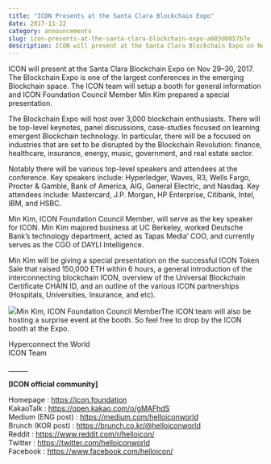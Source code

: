 ```yaml
---
title: "ICON Presents at the Santa Clara Blockchain Expo"
date: 2017-11-22
category: announcements
slug: icon-presents-at-the-santa-clara-blockchain-expo-a603d0857b7e
description: ICON will present at the Santa Clara Blockchain Expo on Nov 29–30, 2017. The Blockchain Expo is one of the largest conferences in the emerging Blockchain space.
---
```


ICON will present at the Santa Clara Blockchain Expo on Nov 29–30, 2017. The Blockchain Expo is one of the largest conferences in the emerging Blockchain space. The ICON team will setup a booth for general information and ICON Foundation Council Member Min Kim prepared a special presentation.

The Blockchain Expo will host over 3,000 blockchain enthusiasts. There will be top-level keynotes, panel discussions, case-studies focused on learning emergent Blockchain technology. In particular, there will be a focused on industries that are set to be disrupted by the Blockchain Revolution: finance, healthcare, insurance, energy, music, government, and real estate sector.

Notably there will be various top-level speakers and attendees at the conference. Key speakers include: Hyperledger, Waves, R3, Wells Fargo, Procter & Gamble, Bank of America, AIG, General Electric, and Nasdaq. Key attendees include: Mastercard, J.P. Morgan, HP Enterprise, Citibank, Intel, IBM, and HSBC.

Min Kim, ICON Foundation Council Member, will serve as the key speaker for ICON. Min Kim majored business at UC Berkeley, worked Deutsche Bank’s technology department, acted as Tapas Media’ COO, and currently serves as the CGO of DAYLI Intelligence.

Min Kim will be giving a special presentation on the successful ICON Token Sale that raised 150,000 ETH within 6 hours, a general introduction of the interconnecting blockchain ICON, overview of the Universal Blockchain Certificate CHAIN ID, and an outline of the various ICON partnerships (Hospitals, Universities, Insurance, and etc).

![](https://cdn-images-1.medium.com/max/800/1*5MmJQQPocis08_WJWCtBiQ.png)Min Kim, ICON Foundation Council MemberThe ICON team will also be hosting a surprise event at the booth. So feel free to drop by the ICON booth at the Expo.

Hyperconnect the World  
ICON Team

\_\_\_\_\_\_

**[ICON official community]**

Homepage : <https://icon.foundation>  
KakaoTalk : <https://open.kakao.com/o/gMAFhdS>  
Medium (ENG post) : <https://medium.com/helloiconworld>  
Brunch (KOR post) : <https://brunch.co.kr/@helloiconworld>  
Reddit : <https://www.reddit.com/r/helloicon/>  
Twitter : <https://twitter.com/helloiconworld>  
Facebook : <https://www.facebook.com/helloicon/>

